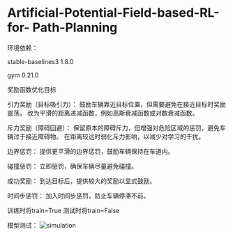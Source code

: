 # Artificial-Potential-Field-based-RL-for- Path-Planning
环境依赖：

stable-baselines3            1.8.0

gym                          0.21.0

奖励函数优化目标

引力奖励（目标吸引力）：
鼓励车辆靠近目标位置，但需要避免在接近目标时奖励震荡。
改为平滑的距离递减函数，例如高斯衰减函数或对数衰减函数。

斥力奖励（障碍回避）：
保留原本的障碍斥力，但增强对危险区域的惩罚，避免车辆过于接近障碍物。
在距离较远时弱化斥力影响，以减少对学习的干扰。

边界惩罚：
提供更平滑的边界惩罚，鼓励车辆保持在车道内。

碰撞惩罚：
立即惩罚，确保车辆尽量避免碰撞。

成功奖励：
到达目标后，提供较大的奖励以显式鼓励。

时间步惩罚：
加入时间步惩罚，防止车辆停滞不前。

训练时将train=True
测试时将train=False

模型测试：
![simulation](https://github.com/user-attachments/assets/7b79de7a-be3f-46e0-9aa2-60c3e3dc258a)

